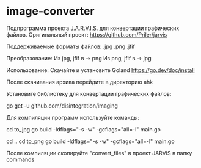 # image-converter

Подпрограмма проекта J.A.R.V.I.S. для конвертации графических файлов. 
Оригинальный проект: https://github.com/Priler/jarvis

Поддерживаемые форматы файлов: .jpg .png .jfif 

Преобразование: 
Из jpg, jfif  в →  png
Из png, jfif  в → jpg

Использование:
Скачайте и установите Goland   https://go.dev/doc/install

После скачивания архива перейдите в директорию ahk

Установите библиотеку для конвертации графических файлов:

go get -u github.com/disintegration/imaging

Для компиляции программ используйте команды:

cd to_jpg
go build -ldflags="-s -w" -gcflags="all=-l" main.go

cd ..
cd to_png
go build -ldflags="-s -w" -gcflags="all=-l" main.go

После компиляции скопируйте "convert_files" в  проект JARVIS в папку commands
